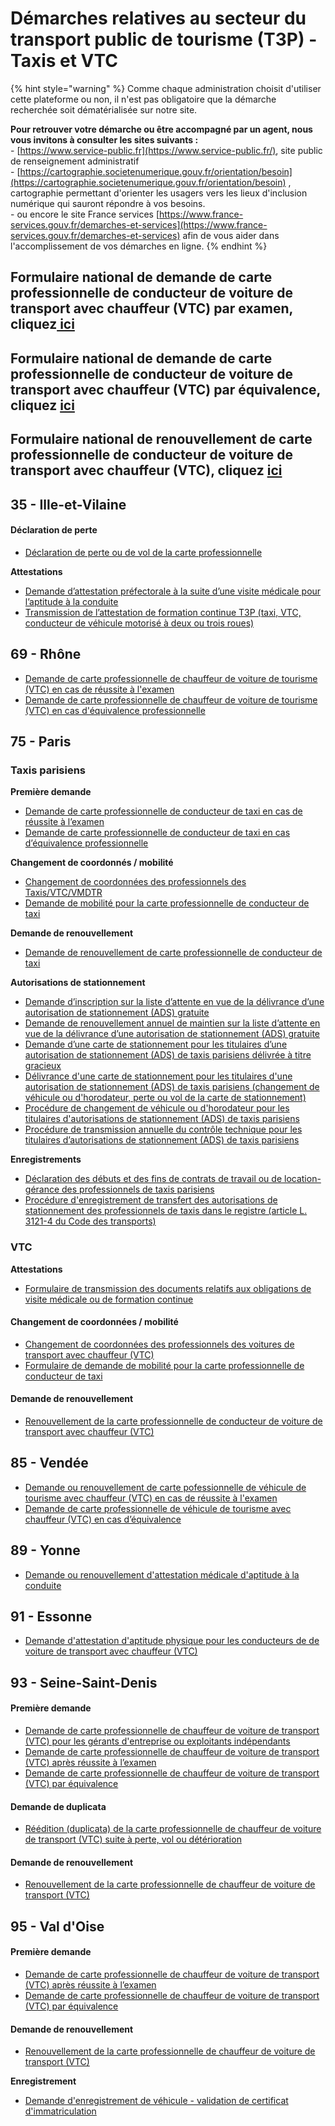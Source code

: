 # Démarches relatives au secteur du transport public de tourisme (T3P) - Taxis et VTC



{% hint style="warning" %}
Comme chaque administration choisit d'utiliser cette plateforme ou non, il n'est pas obligatoire que la démarche recherchée soit dématérialisée sur notre site.&#x20;

**Pour retrouver votre démarche ou être accompagné par un agent, nous vous invitons à consulter les sites suivants :** \
\- [https://www.service-public.fr](https://www.service-public.fr/), site public de renseignement administratif\
\- [https://cartographie.societenumerique.gouv.fr/orientation/besoin](https://cartographie.societenumerique.gouv.fr/orientation/besoin) , cartographie permettant d'orienter les usagers vers les lieux d'inclusion numérique qui sauront répondre à vos besoins.\
\- ou encore le site France services [https://www.france-services.gouv.fr/demarches-et-services](https://www.france-services.gouv.fr/demarches-et-services) afin de vous aider dans l'accomplissement de vos démarches en ligne.&#x20;
{% endhint %}

## Formulaire national de demande de carte professionnelle de conducteur de voiture de transport avec chauffeur (VTC) par examen, cliquez[ ici](https://www.demarches-simplifiees.fr/commencer/demande-de-carte-pro-de-vtc-examen)

## Formulaire national de demande de carte professionnelle de conducteur de voiture de transport avec chauffeur (VTC) par équivalence, cliquez [ici](https://www.demarches-simplifiees.fr/commencer/demande-de-carte-pro-de-vtc-equivalence)

## Formulaire national de renouvellement de carte professionnelle de conducteur de voiture de transport avec chauffeur (VTC), cliquez [ici ](https://www.demarches-simplifiees.fr/commencer/demande-de-carte-pro-de-vtc-renouvellement)

## 35 - Ille-et-Vilaine

#### Déclaration de perte

* [Déclaration de perte ou de vol de la carte professionnelle](https://www.demarches-simplifiees.fr/commencer/perte-carte-t3p)

**Attestations**

* [Demande d’attestation préfectorale à la suite d’une visite médicale pour l’aptitude à la conduite ](https://www.demarches-simplifiees.fr/commencer/attestation-aptitude-medicale)
* [Transmission de l’attestation de formation continue T3P (taxi, VTC, conducteur de véhicule motorisé à deux ou trois roues) ](https://www.demarches-simplifiees.fr/commencer/t3p-formationcontinue)

## 69 - Rhône

* [Demande de carte professionnelle de chauffeur de voiture de tourisme (VTC) en cas de réussite à l'examen](https://www.demarches-simplifiees.fr/commencer/carte-pro-vtc-rhone-examen)&#x20;
* [Demande de carte professionnelle de chauffeur de voiture de tourisme (VTC) en cas d'équivalence professionnelle](https://www.demarches-simplifiees.fr/commencer/carte-pro-vtc-rhone-equivalence)&#x20;

## 75 - Paris

### Taxis parisiens&#x20;

**Première demande**&#x20;

* [Demande de carte professionnelle de conducteur de taxi en cas de réussite à l’examen](https://www.demarches-simplifiees.fr/commencer/demande-de-carte-pro-de-taxi-examen)
* [Demande de carte professionnelle de conducteur de taxi en cas d’équivalence professionnelle ](https://www.demarches-simplifiees.fr/commencer/demande-de-carte-pro-de-vtc-equivalence)

**Changement de coordonnés / mobilité**&#x20;

* [Changement de coordonnées des professionnels des Taxis/VTC/VMDTR](https://www.demarches-simplifiees.fr/commencer/prefecture-de-police-changement-de-coordonnees)
* [Demande de mobilité pour la carte professionnelle de conducteur de taxi](https://www.demarches-simplifiees.fr/commencer/demande-de-carte-pro-de-taxi-mobilite)

**Demande de renouvellement**&#x20;

* [Demande de renouvellement de carte professionnelle de conducteur de taxi](https://www.demarches-simplifiees.fr/commencer/demande-de-carte-pro-de-taxi-renouvellement)

**Autorisations de stationnement**&#x20;

* [Demande d’inscription sur la liste d’attente en vue de la délivrance d’une autorisation de stationnement (ADS) gratuite](https://www.demarches-simplifiees.fr/commencer/pp-ads-liste-inscription)
* [Demande de renouvellement annuel de maintien sur la liste d’attente en vue de la délivrance d’une autorisation de stationnement (ADS) gratuite](https://www.demarches-simplifiees.fr/commencer/pp-ads-liste-renouvellement)
* [Demande d’une carte de stationnement pour les titulaires d’une autorisation de stationnement (ADS) de taxis parisiens délivrée à titre gracieux](https://www.demarches-simplifiees.fr/commencer/bttp-ads-delivrance)
* [Délivrance d'une carte de stationnement pour les titulaires d'une autorisation de stationnement (ADS) de taxis parisiens (changement de véhicule ou d'horodateur, perte ou vol de la carte de stationnement)](https://www.demarches-simplifiees.fr/commencer/bttp-ads-vehicule-horodateur)
* [Procédure de changement de véhicule ou d'horodateur pour les titulaires d'autorisations de stationnement (ADS) de taxis parisiens ](https://www.demarches-simplifiees.fr/commencer/bttp-ads-vehicule-horodateur)
* [Procédure de transmission annuelle du contrôle technique pour les titulaires d’autorisations de stationnement (ADS) de taxis parisiens ](https://www.demarches-simplifiees.fr/commencer/bttp-ads-controle-technique)

**Enregistrements**&#x20;

* [Déclaration des débuts et des fins de contrats de travail ou de location-gérance des professionnels de taxis parisiens ](https://www.demarches-simplifiees.fr/commencer/ads-enregistrement-contrat)
* [Procédure d'enregistrement de transfert des autorisations de stationnement des professionnels de taxis dans le registre (article L. 3121-4 du Code des transports) ](https://www.demarches-simplifiees.fr/commencer/bttp-ads-transfert)

### VTC

**Attestations**&#x20;

* [Formulaire de transmission des documents relatifs aux obligations de visite médicale ou de formation continue ](https://www.demarches-simplifiees.fr/commencer/bttp-carto-vm-fc)

#### Changement de coordonnées / mobilité

* [Changement de coordonnées des professionnels des voitures de transport avec chauffeur (VTC)  ](https://www.demarches-simplifiees.fr/commencer/prefecture-de-police-changement-de-coordonnees)
* [Formulaire de demande de mobilité pour la carte professionnelle de conducteur de taxi](https://www.demarches-simplifiees.fr/commencer/demande-de-carte-pro-de-taxi-mobilite)

#### Demande de renouvellement

* [Renouvellement de la carte professionnelle de conducteur de voiture de transport avec chauffeur (VTC) ](https://www.demarches-simplifiees.fr/commencer/prefecture-75-renouvellement-de-carte-professionne)

## 85 - Vendée&#x20;

* [Demande ou renouvellement de carte pofessionnelle de véhicule de tourisme avec chauffeur (VTC) en cas de réussite à l'examen](https://www.demarches-simplifiees.fr/commencer/demande-carte-pro-vtc-examen-renouvellement)
* [Demande de carte professionnelle de véhicule de tourisme avec chauffeur (VTC) en cas d’équivalence ](https://www.demarches-simplifiees.fr/commencer/demande-carte-pofessionnelle-vtc-equivalence)

## 89 - Yonne&#x20;

* [Demande ou renouvellement d'attestation médicale d'aptitude à la conduite ](https://www.demarches-simplifiees.fr/commencer/attestation-medicale-conducteurs)

## 91 - Essonne&#x20;

* [Demande d'attestation d'aptitude physique pour les conducteurs de de voiture de transport avec chauffeur (VTC)](https://www.demarches-simplifiees.fr/commencer/prefecture91-visitemedicale)

## 93 - Seine-Saint-Denis

#### Première demande

* [Demande de carte professionnelle de chauffeur de voiture de transport (VTC) pour les gérants d'entreprise ou exploitants indépendants](https://www.demarches-simplifiees.fr/commencer/prefecture-93-demande-de-carte-vtc-gerant-exploit)
* [Demande de carte professionnelle de chauffeur de voiture de transport (VTC) après réussite à l’examen](https://www.demarches-simplifiees.fr/commencer/prefecture-93-demande-de-carte-vtc-reussite-examen)&#x20;
* [Demande de carte professionnelle de chauffeur de voiture de transport (VTC) par équivalence](https://www.demarches-simplifiees.fr/commencer/prefecture-93-demande-de-carte-vtc-par-equivalence)

#### Demande de duplicata

* [Réédition (duplicata) de la carte professionnelle de chauffeur de voiture de transport (VTC) suite à perte, vol ou détérioration](https://www.demarches-simplifiees.fr/commencer/prefecture-93-demande-reedition-de-carte-vtc)

#### Demande de renouvellement

* [Renouvellement de la carte professionnelle de chauffeur de voiture de transport (VTC)](https://www.demarches-simplifiees.fr/commencer/prefecture-93-demande-renouvellement-de-carte-vtc)

## 95 - Val d'Oise

#### Première demande

* [Demande de carte professionnelle de chauffeur de voiture de transport (VTC) après réussite à l’examen](https://www.demarches-simplifiees.fr/commencer/pref95-vtc-examen)
* [Demande de carte professionnelle de chauffeur de voiture de transport (VTC) par équivalence](https://www.demarches-simplifiees.fr/commencer/pref95-vtc-experience-pro)

#### Demande de renouvellement

* [Renouvellement de la carte professionnelle de chauffeur de voiture de transport (VTC)](https://www.demarches-simplifiees.fr/commencer/pref95-vtc-renouvellement)

**Enregistrement**&#x20;

* [Demande d'enregistrement de véhicule - validation de certificat d'immatriculation](https://www.demarches-simplifiees.fr/commencer/taxi-demande-de-validation-de-carte-grise)

